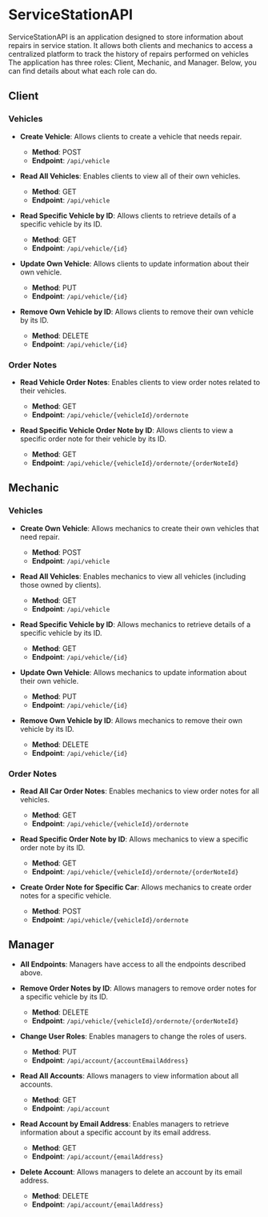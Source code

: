 # ServiceStationAPI

ServiceStationAPI is an application designed to store information about repairs in service station.
It allows both clients and mechanics to access a centralized platform to track the history of repairs performed on vehicles
The application has three roles: Client, Mechanic, and Manager. Below, you can find details about what each role can do.

## Client

### Vehicles

- **Create Vehicle**: Allows clients to create a vehicle that needs repair.
  - **Method**: POST
  - **Endpoint**: `/api/vehicle`

- **Read All Vehicles**: Enables clients to view all of their own vehicles.
  - **Method**: GET
  - **Endpoint**: `/api/vehicle`

- **Read Specific Vehicle by ID**: Allows clients to retrieve details of a specific vehicle by its ID.
  - **Method**: GET
  - **Endpoint**: `/api/vehicle/{id}`

- **Update Own Vehicle**: Allows clients to update information about their own vehicle.
  - **Method**: PUT
  - **Endpoint**: `/api/vehicle/{id}`

- **Remove Own Vehicle by ID**: Allows clients to remove their own vehicle by its ID.
  - **Method**: DELETE
  - **Endpoint**: `/api/vehicle/{id}`

### Order Notes

- **Read Vehicle Order Notes**: Enables clients to view order notes related to their vehicles.
  - **Method**: GET
  - **Endpoint**: `/api/vehicle/{vehicleId}/ordernote`

- **Read Specific Vehicle Order Note by ID**: Allows clients to view a specific order note for their vehicle by its ID.
  - **Method**: GET
  - **Endpoint**: `/api/vehicle/{vehicleId}/ordernote/{orderNoteId}`

## Mechanic

### Vehicles

- **Create Own Vehicle**: Allows mechanics to create their own vehicles that need repair.
  - **Method**: POST
  - **Endpoint**: `/api/vehicle`

- **Read All Vehicles**: Enables mechanics to view all vehicles (including those owned by clients).
  - **Method**: GET
  - **Endpoint**: `/api/vehicle`

- **Read Specific Vehicle by ID**: Allows mechanics to retrieve details of a specific vehicle by its ID.
  - **Method**: GET
  - **Endpoint**: `/api/vehicle/{id}`

- **Update Own Vehicle**: Allows mechanics to update information about their own vehicle.
  - **Method**: PUT
  - **Endpoint**: `/api/vehicle/{id}`

- **Remove Own Vehicle by ID**: Allows mechanics to remove their own vehicle by its ID.
  - **Method**: DELETE
  - **Endpoint**: `/api/vehicle/{id}`

### Order Notes

- **Read All Car Order Notes**: Enables mechanics to view order notes for all vehicles.
  - **Method**: GET
  - **Endpoint**: `/api/vehicle/{vehicleId}/ordernote`

- **Read Specific Order Note by ID**: Allows mechanics to view a specific order note by its ID.
  - **Method**: GET
  - **Endpoint**: `/api/vehicle/{vehicleId}/ordernote/{orderNoteId}`

- **Create Order Note for Specific Car**: Allows mechanics to create order notes for a specific vehicle.
  - **Method**: POST
  - **Endpoint**: `/api/vehicle/{vehicleId}/ordernote`

## Manager

- **All Endpoints**: Managers have access to all the endpoints described above.

- **Remove Order Notes by ID**: Allows managers to remove order notes for a specific vehicle by its ID.
  - **Method**: DELETE
  - **Endpoint**: `/api/vehicle/{vehicleId}/ordernote/{orderNoteId}`

- **Change User Roles**: Enables managers to change the roles of users.
  - **Method**: PUT
  - **Endpoint**: `/api/account/{accountEmailAddress}`

- **Read All Accounts**: Allows managers to view information about all accounts.
  - **Method**: GET
  - **Endpoint**: `/api/account`

- **Read Account by Email Address**: Enables managers to retrieve information about a specific account by its email address.
  - **Method**: GET
  - **Endpoint**: `/api/account/{emailAddress}`

- **Delete Account**: Allows managers to delete an account by its email address.
  - **Method**: DELETE
  - **Endpoint**: `/api/account/{emailAddress}`

